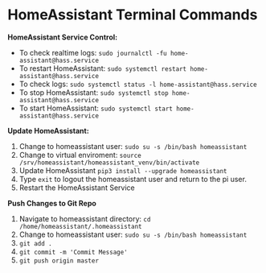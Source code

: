 # HomeAssistant Terminal Commands

**HomeAssistant Service Control:**

 - To check realtime logs: `sudo journalctl -fu home-assistant@hass.service`
 - To restart HomeAssistant: `sudo systemctl restart home-assistant@hass.service`
 - To check logs: `sudo systemctl status -l home-assistant@hass.service`
 - To stop HomeAssistant: `sudo systemctl stop home-assistant@hass.service`
 - To start HomeAssistant: `sudo systemctl start home-assistant@hass.service`

**Update HomeAssistant:**

 1. Change to homeassistant user: `sudo su -s /bin/bash homeassistant`
 2. Change to virtual enviroment: `source /srv/homeassistant/homeassistant_venv/bin/activate`
 3. Update HomeAssistant `pip3 install --upgrade homeassistant`
 4. Type `exit` to logout the homeassistant user and return to the pi user.
 5. Restart the HomeAssistant Service

**Push Changes to Git Repo**

 1. Navigate to homeassistant directory: `cd /home/homeassistant/.homeassistant`
 2. Change to homeassistant user: `sudo su -s /bin/bash homeassistant`
 3. `git add .`
 4. `git commit -m 'Commit Message'`
 5. `git push origin master`
